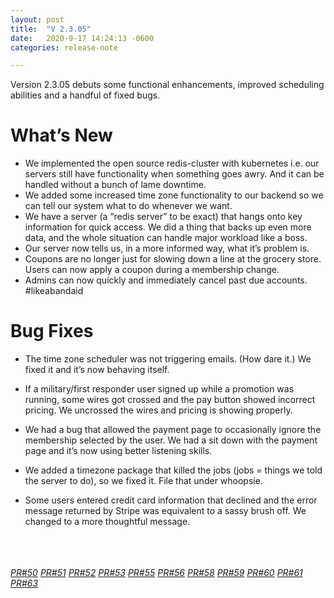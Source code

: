 ```yaml
---
layout: post
title:  "V 2.3.05"
date:   2020-9-17 14:24:13 -0600
categories: release-note

---
```

Version 2.3.05 debuts some functional enhancements, improved scheduling abilities and a handful of fixed bugs.

# What’s New
- We implemented the open source redis-cluster with kubernetes i.e. our servers still have functionality when something goes awry. And it can be handled without a bunch of lame downtime. 
- We added some increased time zone functionality to our backend so we can tell our system what to do whenever we want.
- We have a server (a “redis server” to be exact) that hangs onto key information for quick access. We did a thing that backs up even more data, and the whole situation can handle major workload like a boss. 
- Our server now tells us, in a more informed way, what it’s problem is.  
- Coupons are no longer just for slowing down a line at the grocery store. Users can now apply a coupon during a membership change.  
- Admins can now quickly and immediately cancel past due accounts. #likeabandaid





# Bug Fixes

- The time zone scheduler was not triggering emails. (How dare it.) We fixed it and it’s now behaving itself.

- If a military/first responder user signed up while a promotion was running, some wires got crossed and the pay button showed incorrect pricing. We uncrossed the wires and pricing is showing properly.

- We had a bug that allowed the payment page to occasionally ignore the membership selected by the user. We had a sit down with the payment page and it’s now using better listening skills. 

- We added a timezone package that killed the jobs (jobs = things we told the server to do), so we fixed it. File that under whoopsie.  

- Some users entered credit card information that declined and the error message returned by Stripe was equivalent to a sassy brush off. We changed to a more thoughtful message. 
<br/><br/>
<br/><br/>


*[PR#50](https://github.com/streetparking/my-streetparking/pull/50#issue-485640938)* *[PR#51](https://github.com/streetparking/my-streetparking/pull/51#issue-486281547)* *[PR#52](https://github.com/streetparking/my-streetparking/pull/52#issue-486641645)* *[PR#53](https://github.com/streetparking/my-streetparking/pull/53#issue-486645593)* *[PR#55](https://github.com/streetparking/my-streetparking/pull/55#issue-487487420)* *[PR#56](https://github.com/streetparking/my-streetparking/pull/56#issue-487513927)* *[PR#58](https://github.com/streetparking/my-streetparking/pull/58#issue-487759546)* *[PR#59](https://github.com/streetparking/my-streetparking/pull/59#issue-487810449)* *[PR#60](https://github.com/streetparking/my-streetparking/pull/60#issue-488287907)* *[PR#61](https://github.com/streetparking/my-streetparking/pull/61#issue-488317926)* *[PR#63](https://github.com/streetparking/my-streetparking/pull/63#issue-488727984)* 
 